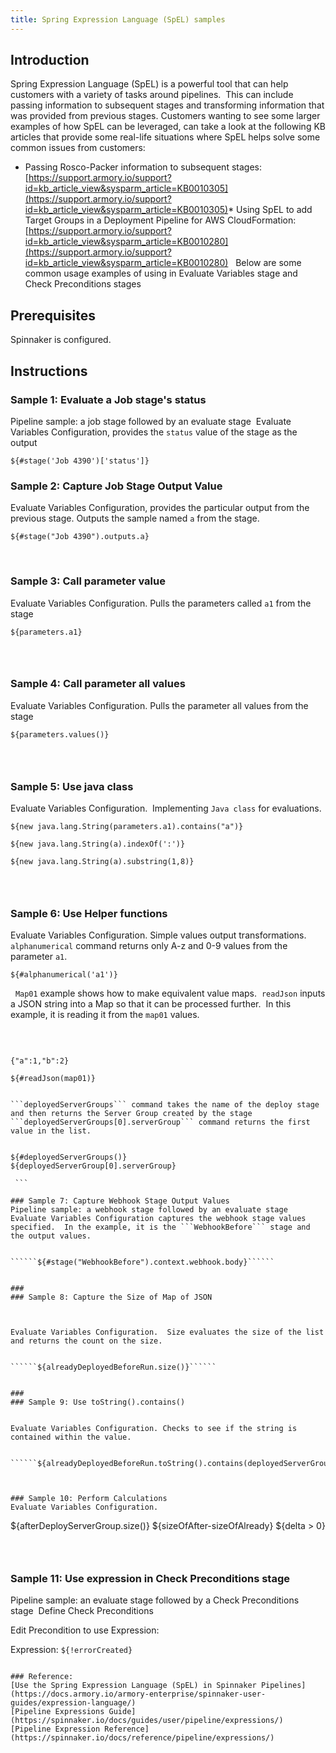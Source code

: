 ```yaml
---
title: Spring Expression Language (SpEL) samples
---
```


## Introduction
Spring Expression Language (SpEL) is a powerful tool that can help customers with a variety of tasks around pipelines.  This can include passing information to subsequent stages and transforming information that was provided from previous stages.
Customers wanting to see some larger examples of how SpEL can be leveraged, can take a look at the following KB articles that provide some real-life situations where SpEL helps solve some common issues from customers:
* Passing Rosco-Packer information to subsequent stages: [https://support.armory.io/support?id=kb_article_view&sysparm_article=KB0010305](https://support.armory.io/support?id=kb_article_view&sysparm_article=KB0010305)* Using SpEL to add Target Groups in a Deployment Pipeline for AWS CloudFormation: [https://support.armory.io/support?id=kb_article_view&sysparm_article=KB0010280](https://support.armory.io/support?id=kb_article_view&sysparm_article=KB0010280)
 
Below are some common usage examples of using in Evaluate Variables stage and Check Preconditions stages

## Prerequisites
Spinnaker is configured.

## Instructions
### Sample 1: Evaluate a Job stage's status
Pipeline sample: a job stage followed by an evaluate stage 
Evaluate Variables Configuration, provides the ```status``` value of the stage as the output


``````${#stage('Job 4390')['status']}​``````

### Sample 2: Capture Job Stage Output Value
Evaluate Variables Configuration, provides the particular output from the previous stage. Outputs the sample named ```a``` from the stage.



``````${#stage("Job 4390").outputs.a}``````


 

### Sample 3: Call parameter value
Evaluate Variables Configuration. Pulls the parameters called ```a1``` from the stage


``````${parameters.a1}``````

###  
### Sample 4: Call parameter all values
Evaluate Variables Configuration. Pulls the parameter all values from the stage


``````${parameters.values()}``````

###  
### Sample 5: Use java class 
Evaluate Variables Configuration.  Implementing ```Java class``` for evaluations. 


``````${new java.lang.String(parameters.a1).contains("a")}``````



``````${new java.lang.String(a).indexOf(':')}``````



``````${new java.lang.String(a).substring(1,8)}``````

###  
### Sample 6: Use Helper functions


Evaluate Variables Configuration. Simple values output transformations.
```alphanumerical``` command returns only A-z and 0-9 values from the parameter ```a1```.


``````${#alphanumerical('a1')}``````


 
```Map01``` example shows how to make equivalent value maps.  ```readJson``` inputs a JSON string into a Map so that it can be processed further.  In this example, it is reading it from the ```map01``` values.
 

 
```

{"a":1,"b":2}

${#readJson(map01)}​

 
```deployedServerGroups``` command takes the name of the deploy stage and then returns the Server Group created by the stage
```deployedServerGroups[0].serverGroup``` command returns the first value in the list.


${#deployedServerGroups()}
${deployedServerGroup[0].serverGroup}

 ```

### Sample 7: Capture Webhook Stage Output Values
Pipeline sample: a webhook stage followed by an evaluate stage 
Evaluate Variables Configuration captures the webhook stage values specified.  In the example, it is the ```WebhookBefore``` stage and the output values.


``````${#stage("WebhookBefore").context.webhook.body}​``````


###  
### Sample 8: Capture the Size of Map of JSON



Evaluate Variables Configuration.  Size evaluates the size of the list and returns the count on the size.


``````${alreadyDeployedBeforeRun.size()}​``````


###  
### Sample 9: Use toString().contains()


Evaluate Variables Configuration. Checks to see if the string is contained within the value. 


``````${alreadyDeployedBeforeRun.toString().contains(deployedServerGroupName)}``````

 

### Sample 10: Perform Calculations
Evaluate Variables Configuration. 

```

${afterDeployServerGroup.size()}
${sizeOfAfter-sizeOfAlready}
${delta > 0}


###  
### Sample 11: Use expression in Check Preconditions stage
Pipeline sample: an evaluate stage followed by a Check Preconditions stage 
Define Check Preconditions

Edit Precondition to use Expression:


Expression:
``````${!errorCreated}``````

```
 
### Reference:
[Use the Spring Expression Language (SpEL) in Spinnaker Pipelines](https://docs.armory.io/armory-enterprise/spinnaker-user-guides/expression-language/)
[Pipeline Expressions Guide](https://spinnaker.io/docs/guides/user/pipeline/expressions/)
[Pipeline Expression Reference](https://spinnaker.io/docs/reference/pipeline/expressions/)




